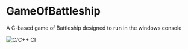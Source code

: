 # GameOfBattleship
A C-based game of Battleship designed to run in the windows console

![C/C++ CI](https://github.com/BenjaminMichaelis/GameOfBattleship/workflows/C/C++%20CI/badge.svg?branch=master)
